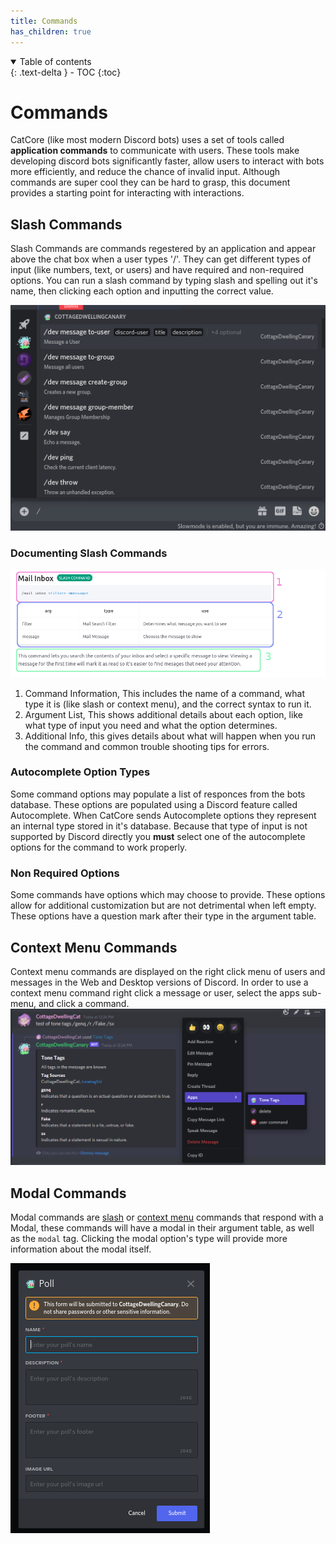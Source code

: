 ```yaml
---
title: Commands
has_children: true
---
```


<details open markdown="block">
  <summary>
    Table of contents
  </summary>
  {: .text-delta }
- TOC
{:toc}
</details>

# Commands
CatCore (like most modern Discord bots) uses a set of tools called **application commands** to communicate with users. These tools make developing discord bots significantly faster, allow users to interact with bots more efficiently, and reduce the chance of invalid input. Although commands are super cool they can be hard to grasp, this document provides a starting point for interacting with interactions.

## Slash Commands
Slash Commands are commands regestered by an application and appear above the chat box when a user types '/'. They can get different types of input (like numbers, text, or users) and have required and non-required options. You can run a slash command by typing slash and spelling out it's name, then clicking each option and inputting the correct value.

![The command picker](images/command_list.png)

### Documenting Slash Commands

![Detains about command documentation](images/command_documentation_markup.png)

1. Command Information, This includes the name of a command, what type it is (like slash or context menu), and the correct syntax to run it.
2. Argument List, This shows additional details about each option, like what type of input you need and what the option determines.
3. Additional Info, this gives details about what will happen when you run the command and common trouble shooting tips for errors.

### Autocomplete Option Types
Some command options may populate a list of responces from the bots database. These options are populated using a Discord feature called Autocomplete. When CatCore sends Autocomplete options they represent an internal type stored in it's database. Because that type of input is not supported by Discord directly you **must** select one of the autocomplete options for the command to work properly.

### Non Required Options
Some commands have options which may choose to provide. These options allow for additional customization but are not detrimental when left empty. These options have a question mark after their type in the argument table.

## Context Menu Commands
Context menu commands are displayed on the right click menu of users and messages in the Web and Desktop versions of Discord. In order to use a context menu command right click a message or user, select the apps sub-menu, and click a command. 
![An example context command](images/tone_tag_resolve.png)

## Modal Commands
Modal commands are [slash](#slash-commands) or [context menu](#context-menu-commands) commands that respond with a Modal, these commands will have a modal in their argument table, as well as the ``modal`` tag. Clicking the modal option's type will provide more information about the modal itself.

![An example modal](images/poll_add_modal.png)
